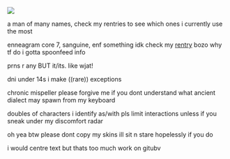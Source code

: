 ![](https://cdn.discordapp.com/attachments/887048432097853440/1193379999416324178/ezgif.com-speed.gif?ex=65ac80bb&is=659a0bbb&hm=3342eaf05d802ae559d6d01e0d7087182bd61486cb7f3a70292dc5f54307ff32&)

a man of many names, check my rentries to see which ones i currently use the most

enneagram core 7, sanguine, enf something idk check my [rentry](https://rentry.co/-childpsychology) bozo why tf do i gotta spoonfeed info

prns r any BUT it/its. like wjat!

dni under 14s i make ((rare)) exceptions

chronic mispeller please forgive me if you dont understand what ancient dialect may spawn from my keyboard

doubles of characters i identify as/with pls limit interactions unless if you sneak under my discomfort radar

oh yea btw please dont copy my skins ill sit n stare hopelessly if you do

i would centre text but thats too much work on gitubv
